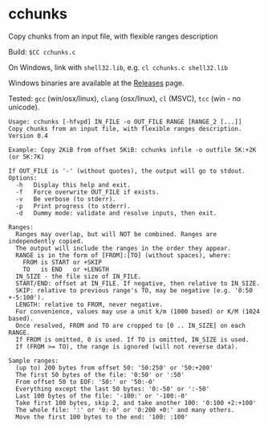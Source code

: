 # cchunks
Copy chunks from an input file, with flexible ranges description

Build:  `$CC cchunks.c`

On Windows, link with `shell32.lib`, e.g. `cl cchunks.c shell32.lib`

Windows binaries are available at the [Releases](https://github.com/avih/cchunks/releases/) page.

Tested: `gcc` (win/osx/linux), `clang` (osx/linux), `cl` (MSVC), `tcc` (win - no unicode).

```
Usage: cchunks [-hfvpd] IN_FILE -o OUT_FILE RANGE [RANGE_2 [...]]
Copy chunks from an input file, with flexible ranges description.
Version 0.4

Example: Copy 2KiB from offset 5KiB: cchunks infile -o outfile 5K:+2K (or 5K:7K)

If OUT_FILE is '-' (without quotes), the output will go to stdout.
Options:
  -h   Display this help and exit.
  -f   Force overwrite OUT_FILE if exists.
  -v   Be verbose (to stderr).
  -p   Print progress (to stderr).
  -d   Dummy mode: validate and resolve inputs, then exit.

Ranges:
  Ranges may overlap, but will NOT be combined. Ranges are independently copied.
  The output will include the ranges in the order they appear.
  RANGE is in the form of [FROM]:[TO] (without spaces), where:
    FROM is START or +SKIP
    TO   is END   or +LENGTH
  IN_SIZE - the file size of IN_FILE.
  START/END: offset at IN_FILE. If negative, then relative to IN_SIZE.
  SKIP: relative to previous range's TO, may be negative (e.g. '0:50 +-5:100').
  LENGTH: relative to FROM, never negative.
  For convenience, values may use a unit k/m (1000 based) or K/M (1024 based).
  Once resolved, FROM and TO are cropped to [0 .. IN_SIZE] on each RANGE.
  If FROM is omitted, 0 is used. If TO is omitted, IN_SIZE is used.
  If (FROM >= TO), the range is ignored (will not reverse data).

Sample ranges:
  (up to) 200 bytes from offset 50: '50:250' or '50:+200'
  The first 50 bytes of the file: '0:50' or ':50'
  From offset 50 to EOF: '50:' or '50:-0'
  Everything except the last 50 bytes: '0:-50' or ':-50'
  Last 100 bytes of the file: '-100:' or '-100:-0'
  Take first 100 bytes, skip 2, and take another 100: '0:100 +2:+100'
  The whole file: ':' or '0:-0' or '0:200 +0:' and many others.
  Move the first 100 bytes to the end: '100: :100'
```

